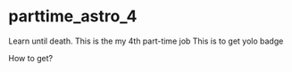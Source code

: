 # parttime_astro_4

Learn until death. This  is the my 4th part-time job
This is to get yolo badge


How to get?